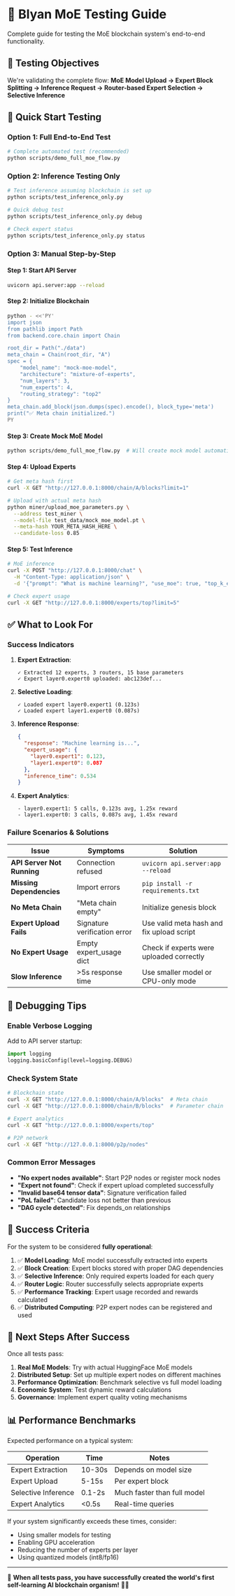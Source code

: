 # 🧪 Blyan MoE Testing Guide

Complete guide for testing the MoE blockchain system's end-to-end functionality.

## 🎯 Testing Objectives

We're validating the complete flow:
**MoE Model Upload → Expert Block Splitting → Inference Request → Router-based Expert Selection → Selective Inference**

## 🚀 Quick Start Testing

### Option 1: Full End-to-End Test
```bash
# Complete automated test (recommended)
python scripts/demo_full_moe_flow.py
```

### Option 2: Inference Testing Only
```bash
# Test inference assuming blockchain is set up
python scripts/test_inference_only.py

# Quick debug test
python scripts/test_inference_only.py debug

# Check expert status
python scripts/test_inference_only.py status
```

### Option 3: Manual Step-by-Step

#### Step 1: Start API Server
```bash
uvicorn api.server:app --reload
```

#### Step 2: Initialize Blockchain
```bash
python - <<'PY'
import json
from pathlib import Path
from backend.core.chain import Chain

root_dir = Path("./data")
meta_chain = Chain(root_dir, "A")
spec = {
    "model_name": "mock-moe-model",
    "architecture": "mixture-of-experts",
    "num_layers": 3,
    "num_experts": 4,
    "routing_strategy": "top2"
}
meta_chain.add_block(json.dumps(spec).encode(), block_type='meta')
print("✅ Meta chain initialized.")
PY
```

#### Step 3: Create Mock MoE Model
```bash
python scripts/demo_full_moe_flow.py  # Will create mock model automatically
```

#### Step 4: Upload Experts
```bash
# Get meta hash first
curl -X GET "http://127.0.0.1:8000/chain/A/blocks?limit=1"

# Upload with actual meta hash
python miner/upload_moe_parameters.py \
  --address test_miner \
  --model-file test_data/mock_moe_model.pt \
  --meta-hash YOUR_META_HASH_HERE \
  --candidate-loss 0.85
```

#### Step 5: Test Inference
```bash
# MoE inference
curl -X POST "http://127.0.0.1:8000/chat" \
  -H "Content-Type: application/json" \
  -d '{"prompt": "What is machine learning?", "use_moe": true, "top_k_experts": 2}'

# Check expert usage
curl -X GET "http://127.0.0.1:8000/experts/top?limit=5"
```

## ✅ What to Look For

### Success Indicators

1. **Expert Extraction**:
   ```
   ✓ Extracted 12 experts, 3 routers, 15 base parameters
   ✓ Expert layer0.expert0 uploaded: abc123def...
   ```

2. **Selective Loading**:
   ```
   ✓ Loaded expert layer0.expert1 (0.123s)
   ✓ Loaded expert layer1.expert0 (0.087s)
   ```

3. **Inference Response**:
   ```json
   {
     "response": "Machine learning is...",
     "expert_usage": {
       "layer0.expert1": 0.123,
       "layer1.expert0": 0.087
     },
     "inference_time": 0.534
   }
   ```

4. **Expert Analytics**:
   ```
   - layer0.expert1: 5 calls, 0.123s avg, 1.25x reward
   - layer1.expert0: 3 calls, 0.087s avg, 1.45x reward
   ```

### Failure Scenarios & Solutions

| Issue | Symptoms | Solution |
|-------|----------|----------|
| **API Server Not Running** | Connection refused | `uvicorn api.server:app --reload` |
| **Missing Dependencies** | Import errors | `pip install -r requirements.txt` |
| **No Meta Chain** | "Meta chain empty" | Initialize genesis block |
| **Expert Upload Fails** | Signature verification error | Use valid meta hash and fix upload script |
| **No Expert Usage** | Empty expert_usage dict | Check if experts were uploaded correctly |
| **Slow Inference** | >5s response time | Use smaller model or CPU-only mode |

## 🔧 Debugging Tips

### Enable Verbose Logging
Add to API server startup:
```python
import logging
logging.basicConfig(level=logging.DEBUG)
```

### Check System State
```bash
# Blockchain state
curl -X GET "http://127.0.0.1:8000/chain/A/blocks"  # Meta chain
curl -X GET "http://127.0.0.1:8000/chain/B/blocks"  # Parameter chain

# Expert analytics
curl -X GET "http://127.0.0.1:8000/experts/top"

# P2P network
curl -X GET "http://127.0.0.1:8000/p2p/nodes"
```

### Common Error Messages

- **"No expert nodes available"**: Start P2P nodes or register mock nodes
- **"Expert not found"**: Check if expert upload completed successfully
- **"Invalid base64 tensor data"**: Signature verification failed
- **"PoL failed"**: Candidate loss not better than previous
- **"DAG cycle detected"**: Fix depends_on relationships

## 🎯 Success Criteria

For the system to be considered **fully operational**:

1. ✅ **Model Loading**: MoE model successfully extracted into experts
2. ✅ **Block Creation**: Expert blocks stored with proper DAG dependencies
3. ✅ **Selective Inference**: Only required experts loaded for each query
4. ✅ **Router Logic**: Router successfully selects appropriate experts
5. ✅ **Performance Tracking**: Expert usage recorded and rewards calculated
6. ✅ **Distributed Computing**: P2P expert nodes can be registered and used

## 🌟 Next Steps After Success

Once all tests pass:

1. **Real MoE Models**: Try with actual HuggingFace MoE models
2. **Distributed Setup**: Set up multiple expert nodes on different machines
3. **Performance Optimization**: Benchmark selective vs full model loading
4. **Economic System**: Test dynamic reward calculations
5. **Governance**: Implement expert quality voting mechanisms

## 📊 Performance Benchmarks

Expected performance on a typical system:

| Operation | Time | Notes |
|-----------|------|-------|
| Expert Extraction | 10-30s | Depends on model size |
| Expert Upload | 5-15s | Per expert block |
| Selective Inference | 0.1-2s | Much faster than full model |
| Expert Analytics | <0.5s | Real-time queries |

If your system significantly exceeds these times, consider:
- Using smaller models for testing
- Enabling GPU acceleration
- Reducing the number of experts per layer
- Using quantized models (int8/fp16)

---

🎉 **When all tests pass, you have successfully created the world's first self-learning AI blockchain organism!** 🌱✨
